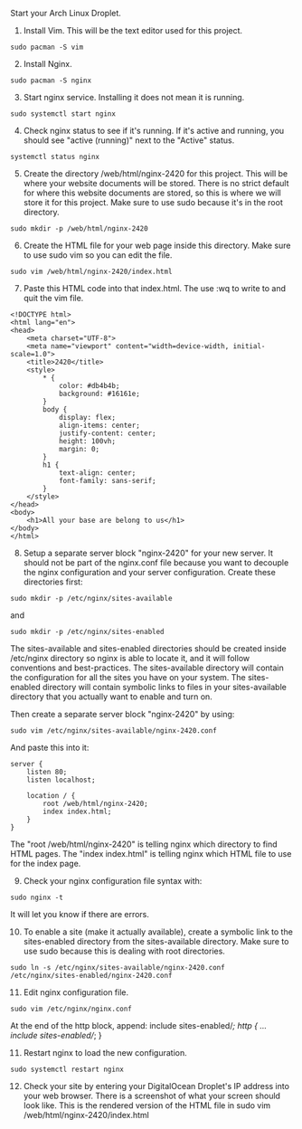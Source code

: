 Start your Arch Linux Droplet. 

1. Install Vim. This will be the text editor used for this project. 
``` 
sudo pacman -S vim
```

2. Install Nginx.
``` 
sudo pacman -S nginx
```

3. Start nginx service. Installing it does not mean it is running. 
``` 
sudo systemctl start nginx
```

4. Check nginx status to see if it's running. If it's active and running, you should see "active (running)" next to the "Active" status. 
```
systemctl status nginx
```

5. Create the directory /web/html/nginx-2420 for this project. This will be where your website documents will be stored. There is no strict default for where this website documents are stored, so this is where we will store it for this project. Make sure to use sudo because it's in the root directory. 
```
sudo mkdir -p /web/html/nginx-2420
```

6. Create the HTML file for your web page inside this directory. Make sure to use sudo vim so you can edit the file. 
```
sudo vim /web/html/nginx-2420/index.html
```

7. Paste this HTML code into that index.html. The use :wq to write to and quit the vim file. 

```
<!DOCTYPE html>
<html lang="en">
<head>
    <meta charset="UTF-8">
    <meta name="viewport" content="width=device-width, initial-scale=1.0">
    <title>2420</title>
    <style>
        * {
            color: #db4b4b;
            background: #16161e;
        }
        body {
            display: flex;
            align-items: center;
            justify-content: center;
            height: 100vh;
            margin: 0;
        }
        h1 {
            text-align: center;
            font-family: sans-serif;
        }
    </style>
</head>
<body>
    <h1>All your base are belong to us</h1>
</body>
</html>
```

8. Setup a separate server block "nginx-2420" for your new server. It should not be part of the nginx.conf file because you want to decouple the nginx configuration and your server configuration. Create these directories first: 
```
sudo mkdir -p /etc/nginx/sites-available
```
and
```
sudo mkdir -p /etc/nginx/sites-enabled
```
The sites-available and sites-enabled directories should be created inside /etc/nginx directory so nginx is able to locate it, and it will follow conventions and best-practices. The sites-available directory will contain the configuration for all the sites you have on your system. The sites-enabled directory will contain symbolic links to files in your sites-available directory that you actually want to enable and turn on. 


Then create a separate server block "nginx-2420" by using:
``` 
sudo vim /etc/nginx/sites-available/nginx-2420.conf
```
And paste this into it: 
```
server {
    listen 80; 
    listen localhost;
    
    location / {
        root /web/html/nginx-2420;
        index index.html;
    }
}
```
The "root /web/html/nginx-2420" is telling nginx which directory to find HTML pages. The "index index.html" is telling nginx which HTML file to use for the index page. 

9. Check your nginx configuration file syntax with: 
```
sudo nginx -t
```
It will let you know if there are errors. 

10. To enable a site (make it actually available), create a symbolic link to the sites-enabled directory from the sites-available directory. Make sure to use sudo because this is dealing with root directories. 
```
sudo ln -s /etc/nginx/sites-available/nginx-2420.conf /etc/nginx/sites-enabled/nginx-2420.conf
```

11. Edit nginx configuration file. 
```
sudo vim /etc/nginx/nginx.conf
```

At the end of the http block, append: include sites-enabled/*;
http {
    ...
    include sites-enabled/*;
}


11. Restart nginx to load the new configuration.
```
sudo systemctl restart nginx
```

12. Check your site by entering your DigitalOcean Droplet's IP address into your web browser. There is a screenshot of what your screen should look like. This is the rendered version of the HTML file in sudo vim /web/html/nginx-2420/index.html